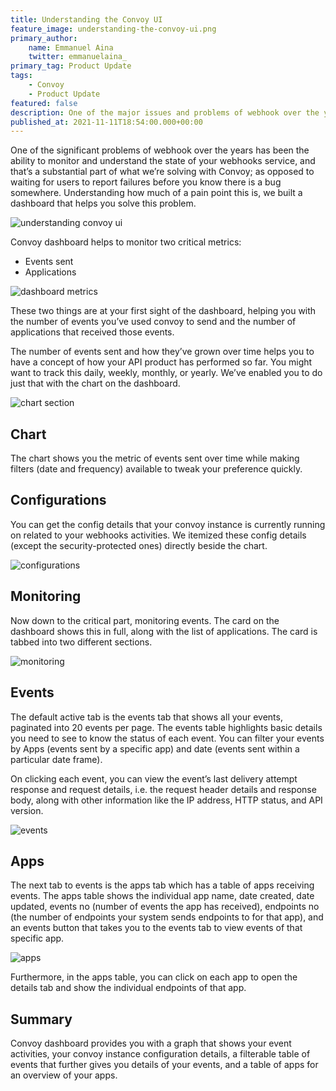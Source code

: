 ```yaml
---
title: Understanding the Convoy UI
feature_image: understanding-the-convoy-ui.png
primary_author:
    name: Emmanuel Aina
    twitter: emmanuelaina_
primary_tag: Product Update
tags:
    - Convoy
    - Product Update
featured: false
description: One of the major issues and problems of webhook over the years has been the ability to monitor and understand the state of your webhooks service at any time, and that’s a major part of what we’re solving with Convoy as opposed to waiting for users to report failures before you..
published_at: 2021-11-11T18:54:00.000+00:00
---
```


One of the significant problems of webhook over the years has been the ability to monitor and understand the state of your webhooks service, and that’s a substantial part of what we’re solving with Convoy; as opposed to waiting for users to report failures before you know there is a bug somewhere. Understanding how much of a pain point this is, we built a dashboard that helps you solve this problem.

![understanding convoy ui](/blog-assets/understanding_the_convoy_ui.png)

Convoy dashboard helps to monitor two critical metrics:

-   Events sent
-   Applications

![dashboard metrics](/blog-assets/metrics.png)

These two things are at your first sight of the dashboard, helping you with the number of events you’ve used convoy to send and the number of applications that received those events.

The number of events sent and how they’ve grown over time helps you to have a concept of how your API product has performed so far. You might want to track this daily, weekly, monthly, or yearly. We’ve enabled you to do just that with the chart on the dashboard.

![chart section](/blog-assets/chart_section.gif)

## Chart

The chart shows you the metric of events sent over time while making filters (date and frequency) available to tweak your preference quickly.

## Configurations

You can get the config details that your convoy instance is currently running on related to your webhooks activities. We itemized these config details (except the security-protected ones) directly beside the chart.

![configurations](/blog-assets/configurations.png)

## Monitoring

Now down to the critical part, monitoring events. The card on the dashboard shows this in full, along with the list of applications. The card is tabbed into two different sections.

![monitoring](/blog-assets/monitoring.png)

## Events

The default active tab is the events tab that shows all your events, paginated into 20 events per page. The events table highlights basic details you need to see to know the status of each event. You can filter your events by Apps (events sent by a specific app) and date (events sent within a particular date frame).

On clicking each event, you can view the event’s last delivery attempt response and request details, i.e. the request header details and response body, along with other information like the IP address, HTTP status, and API version.

![events](/blog-assets/events.gif)

## Apps

The next tab to events is the apps tab which has a table of apps receiving events. The apps table shows the individual app name, date created, date updated, events no (number of events the app has received), endpoints no (the number of endpoints your system sends endpoints to for that app), and an events button that takes you to the events tab to view events of that specific app.

![apps](/blog-assets/apps.gif)

Furthermore, in the apps table, you can click on each app to open the details tab and show the individual endpoints of that app.

## Summary

Convoy dashboard provides you with a graph that shows your event activities, your convoy instance configuration details, a filterable table of events that further gives you details of your events, and a table of apps for an overview of your apps.
